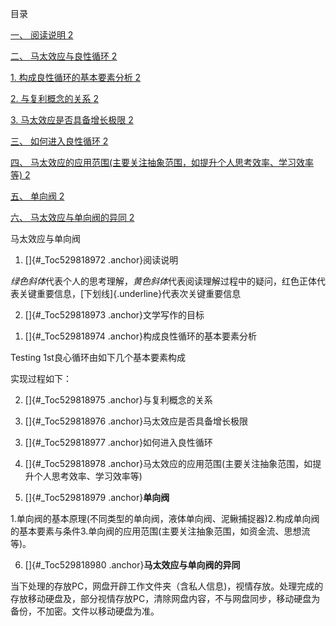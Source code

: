 目录

[一、 阅读说明 2](#_Toc529818972)

[二、 马太效应与良性循环 2](#_Toc529818973)

[1. 构成良性循环的基本要素分析 2](#_Toc529818974)

[2. 与复利概念的关系 2](#_Toc529818975)

[3. 马太效应是否具备增长极限 2](#_Toc529818976)

[三、 如何进入良性循环 2](#_Toc529818977)

[四、
马太效应的应用范围(主要关注抽象范围，如提升个人思考效率、学习效率等)
2](#_Toc529818978)

[五、 单向阀 2](#_Toc529818979)

[六、 马太效应与单向阀的异同 2](#_Toc529818980)

马太效应与单向阀

1.  []{#_Toc529818972 .anchor}阅读说明

*绿色斜体*代表个人的思考理解，*黄色斜体*代表阅读理解过程中的疑问，红色正体代表关键重要信息，[下划线]{.underline}代表次关键重要信息

2.  []{#_Toc529818973 .anchor}文学写作的目标

<!-- -->

1.  []{#_Toc529818974 .anchor}构成良性循环的基本要素分析

Testing 1st良心循环由如下几个基本要素构成

实现过程如下：

2.  []{#_Toc529818975 .anchor}与复利概念的关系

3.  []{#_Toc529818976 .anchor}马太效应是否具备增长极限

<!-- -->

3.  []{#_Toc529818977 .anchor}如何进入良性循环

4.  []{#_Toc529818978
    .anchor}马太效应的应用范围(主要关注抽象范围，如提升个人思考效率、学习效率等)

5.  []{#_Toc529818979 .anchor}**单向阀**

1.单向阀的基本原理(不同类型的单向阀，液体单向阀、泥鳅捕捉器)2.构成单向阀的基本要素与条件3.单向阀的应用范围(主要关注抽象范围，如资金流、思想流等)。

6.  []{#_Toc529818980 .anchor}**马太效应与单向阀的异同**

当下处理的存放PC，网盘开辟工作文件夹（含私人信息)，视情存放。处理完成的存放移动硬盘及，部分视情存放PC，清除网盘内容，不与网盘同步，移动硬盘为备份，不加密。文件以移动硬盘为准。
